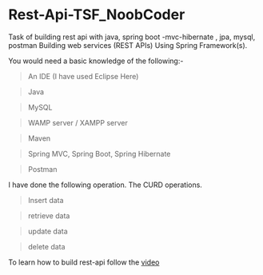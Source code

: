 # Rest-Api-TSF_NoobCoder
Task of building rest api with java, spring boot -mvc-hibernate , jpa, mysql, postman
Building web services (REST APIs) Using Spring Framework(s).

  You would need a basic knowledge of the following:-
  >An IDE (I have used Eclipse Here) 

  >Java
  
  >MySQL
  
  >WAMP server / XAMPP server

  >Maven

  >Spring MVC, Spring Boot, Spring Hibernate

  >Postman

  I have done the following operation. The CURD operations.
  
  >Insert data
  
  >retrieve data

  >update data

  >delete data

To learn how to build rest-api follow the [video](https://youtu.be/DppPQvYTy-Q) 

